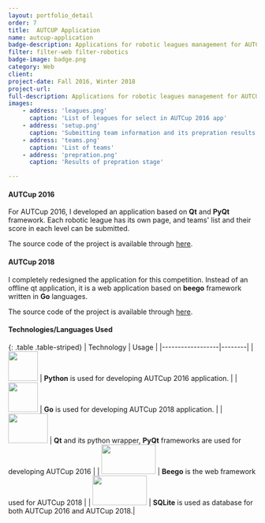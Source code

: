 ```yaml
---
layout: portfolio_detail
order: 7
title:  AUTCUP Application
name: autcup-application
badge-description: Applications for robotic leagues management for AUTCUP 2018 and AUTCUP 2016 international competitions.
filter: filter-web filter-robotics
badge-image: badge.png
category: Web
client:
project-date: Fall 2016, Winter 2018
project-url:
full-description: Applications for robotic leagues management for AUTCUP 2018 and AUTCUP 2016 international competitions.
images:
    - address: 'leagues.png'
      caption: 'List of leagues for select in AUTCup 2016 app'
    - address: 'setup.png'
      caption: 'Submitting team information and its prepration results'
    - address: 'teams.png'
      caption: 'List of teams'
    - address: 'prepration.png'
      caption: 'Results of prepration stage'

---
```

#### AUTCup 2016
For AUTCup 2016, I developed an application based on **Qt** and **PyQt** framework. Each robotic league has its own page, and teams' list and their score in each level can be submitted.

The source code of the project is available through [here](https://github.com/Abradat/AUTCUP2016Application).
#### AUTCup 2018
I completely redesigned the application for this competition. Instead of an offline qt application, it is a web application based on **beego** framework written in **Go** languages.

The source code of the project is available through [here](https://github.com/abradat/autcup2018-webapp).
#### Technologies/Languages Used

{: .table .table-striped}
| Technology | Usage |
|------------------|--------|
| <img src="{{'assets/img/portfolio/technologies/python.png' | relative_url}}" width="60" height="60"> | **Python** is used for developing AUTCup 2016 application. |
| <img src="{{'assets/img/portfolio/technologies/go.png' | relative_url}}" width="60" height="60"> | **Go** is used for developing AUTCup 2018 application. |
| <img src="{{'assets/img/portfolio/technologies/qt.png' | relative_url}}" width="80" height="60"> | **Qt** and its python wrapper, **PyQt** frameworks are used for developing AUTCup 2016 |
| <img src="{{'assets/img/portfolio/technologies/beego.png' | relative_url}}" width="110" height="60"> | **Beego** is the web framework used for AUTCup 2018 |
| <img src="{{'assets/img/portfolio/technologies/sqlite.png' | relative_url}}" width="110" height="60"> | **SQLite** is used as database for both AUTCup 2016 and AUTCup 2018.|
